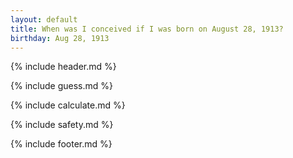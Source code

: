 ```yaml
---
layout: default
title: When was I conceived if I was born on August 28, 1913?
birthday: Aug 28, 1913
---
```


{% include header.md %}

{% include guess.md %}

{% include calculate.md %}

{% include safety.md %}

{% include footer.md %}




